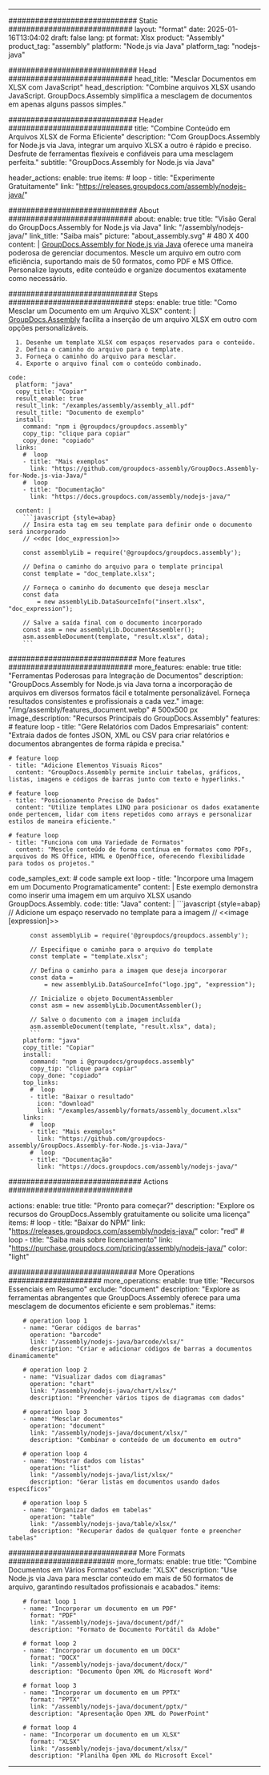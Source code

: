 



---
############################# Static ############################
layout: "format"
date:  2025-01-16T13:04:02
draft: false
lang: pt
format: Xlsx
product: "Assembly"
product_tag: "assembly"
platform: "Node.js via Java"
platform_tag: "nodejs-java"

############################# Head ############################
head_title: "Mesclar Documentos em XLSX com JavaScript"
head_description: "Combine arquivos XLSX usando JavaScript. GroupDocs.Assembly simplifica a mesclagem de documentos em apenas alguns passos simples."

############################# Header ############################
title: "Combine Conteúdo em Arquivos XLSX de Forma Eficiente" 
description: "Com GroupDocs.Assembly for Node.js via Java, integrar um arquivo XLSX a outro é rápido e preciso. Desfrute de ferramentas flexíveis e confiáveis para uma mesclagem perfeita."
subtitle: "GroupDocs.Assembly for Node.js via Java" 

header_actions:
  enable: true
  items:
    #  loop
    - title: "Experimente Gratuitamente"
      link: "https://releases.groupdocs.com/assembly/nodejs-java/"
      
############################# About ############################
about:
    enable: true
    title: "Visão Geral do GroupDocs.Assembly for Node.js via Java"
    link: "/assembly/nodejs-java/"
    link_title: "Saiba mais"
    picture: "about_assembly.svg" # 480 X 400
    content: |
       [GroupDocs.Assembly for Node.js via Java](/assembly/nodejs-java/) oferece uma maneira poderosa de gerenciar documentos. Mescle um arquivo em outro com eficiência, suportando mais de 50 formatos, como PDF e MS Office. Personalize layouts, edite conteúdo e organize documentos exatamente como necessário.

############################# Steps ############################
steps:
    enable: true
    title: "Como Mesclar um Documento em um Arquivo XLSX"
    content: |
      [GroupDocs.Assembly](/assembly/nodejs-java/) facilita a inserção de um arquivo XLSX em outro com opções personalizáveis.
      
      1. Desenhe um template XLSX com espaços reservados para o conteúdo.
      2. Defina o caminho do arquivo para o template.
      3. Forneça o caminho do arquivo para mesclar.
      4. Exporte o arquivo final com o conteúdo combinado.
   
    code:
      platform: "java"
      copy_title: "Copiar"
      result_enable: true
      result_link: "/examples/assembly/assembly_all.pdf"
      result_title: "Documento de exemplo"
      install:
        command: "npm i @groupdocs/groupdocs.assembly"
        copy_tip: "clique para copiar"
        copy_done: "copiado"
      links:
        #  loop
        - title: "Mais exemplos"
          link: "https://github.com/groupdocs-assembly/GroupDocs.Assembly-for-Node.js-via-Java/"
        #  loop
        - title: "Documentação"
          link: "https://docs.groupdocs.com/assembly/nodejs-java/"
          
      content: |
        ```javascript {style=abap}
        // Insira esta tag em seu template para definir onde o documento será incorporado
        // <<doc [doc_expression]>>
    
        const assemblyLib = require('@groupdocs/groupdocs.assembly');

        // Defina o caminho do arquivo para o template principal
        const template = "doc_template.xlsx";

        // Forneça o caminho do documento que deseja mesclar
        const data 
            = new assemblyLib.DataSourceInfo("insert.xlsx", "doc_expression");

        // Salve a saída final com o documento incorporado
        const asm = new assemblyLib.DocumentAssembler();
        asm.assembleDocument(template, "result.xlsx", data);
        ```           

############################# More features ############################
more_features:
  enable: true
  title: "Ferramentas Poderosas para Integração de Documentos"
  description: "GroupDocs.Assembly for Node.js via Java torna a incorporação de arquivos em diversos formatos fácil e totalmente personalizável. Forneça resultados consistentes e profissionais a cada vez."
  image: "/img/assembly/features_document.webp" # 500x500 px
  image_description: "Recursos Principais do GroupDocs.Assembly"
  features:
    # feature loop
    - title: "Gere Relatórios com Dados Empresariais"
      content: "Extraia dados de fontes JSON, XML ou CSV para criar relatórios e documentos abrangentes de forma rápida e precisa."

    # feature loop
    - title: "Adicione Elementos Visuais Ricos"
      content: "GroupDocs.Assembly permite incluir tabelas, gráficos, listas, imagens e códigos de barras junto com texto e hyperlinks."

    # feature loop
    - title: "Posicionamento Preciso de Dados"
      content: "Utilize templates LINQ para posicionar os dados exatamente onde pertencem, lidar com itens repetidos como arrays e personalizar estilos de maneira eficiente."

    # feature loop
    - title: "Funciona com uma Variedade de Formatos"
      content: "Mescle conteúdo de forma contínua em formatos como PDFs, arquivos do MS Office, HTML e OpenOffice, oferecendo flexibilidade para todos os projetos."
      
  code_samples_ext:
    # code sample ext loop
    - title: "Incorpore uma Imagem em um Documento Programaticamente"
      content: |
        Este exemplo demonstra como inserir uma imagem em um arquivo XLSX usando GroupDocs.Assembly.
      code:
        title: "Java"
        content: |
          ```javascript {style=abap}
          // Adicione um espaço reservado no template para a imagem
          // <<image [expression]>>
          
          const assemblyLib = require('@groupdocs/groupdocs.assembly');

          // Especifique o caminho para o arquivo do template
          const template = "template.xlsx";

          // Defina o caminho para a imagem que deseja incorporar
          const data =
              = new assemblyLib.DataSourceInfo("logo.jpg", "expression");

          // Inicialize o objeto DocumentAssembler
          const asm = new assemblyLib.DocumentAssembler();

          // Salve o documento com a imagem incluída
          asm.assembleDocument(template, "result.xlsx", data);
          ```
        platform: "java"
        copy_title: "Copiar"
        install:
          command: "npm i @groupdocs/groupdocs.assembly"
          copy_tip: "clique para copiar"
          copy_done: "copiado"
        top_links:
          #  loop
          - title: "Baixar o resultado"
            icon: "download"
            link: "/examples/assembly/formats/assembly_document.xlsx"
        links:
          #  loop
          - title: "Mais exemplos"
            link: "https://github.com/groupdocs-assembly/GroupDocs.Assembly-for-Node.js-via-Java/"
          #  loop
          - title: "Documentação"
            link: "https://docs.groupdocs.com/assembly/nodejs-java/"
            

            


############################## Actions ############################

actions:
  enable: true
  title: "Pronto para começar?"
  description: "Explore os recursos do GroupDocs.Assembly gratuitamente ou solicite uma licença"
  items:
    #  loop
    - title: "Baixar do NPM"
      link: "https://releases.groupdocs.com/assembly/nodejs-java/"
      color: "red"
        #  loop
    - title: "Saiba mais sobre licenciamento"
      link: "https://purchase.groupdocs.com/pricing/assembly/nodejs-java/"
      color: "light"


############################# More Operations #####################
more_operations:
    enable: true
    title: "Recursos Essenciais em Resumo"
    exclude: "document"
    description: "Explore as ferramentas abrangentes que GroupDocs.Assembly oferece para uma mesclagem de documentos eficiente e sem problemas."
    items: 
          
        # operation loop 1
        - name: "Gerar códigos de barras"
          operation: "barcode"
          link: "/assembly/nodejs-java/barcode/xlsx/"
          description: "Criar e adicionar códigos de barras a documentos dinamicamente"

        # operation loop 2
        - name: "Visualizar dados com diagramas"
          operation: "chart"
          link: "/assembly/nodejs-java/chart/xlsx/"
          description: "Preencher vários tipos de diagramas com dados"

        # operation loop 3
        - name: "Mesclar documentos"
          operation: "document"
          link: "/assembly/nodejs-java/document/xlsx/"
          description: "Combinar o conteúdo de um documento em outro"

        # operation loop 4
        - name: "Mostrar dados com listas"
          operation: "list"
          link: "/assembly/nodejs-java/list/xlsx/"
          description: "Gerar listas em documentos usando dados específicos"

        # operation loop 5
        - name: "Organizar dados em tabelas"
          operation: "table"
          link: "/assembly/nodejs-java/table/xlsx/"
          description: "Recuperar dados de qualquer fonte e preencher tabelas"
         
          
############################# More Formats ########################
more_formats:
    enable: true
    title: "Combine Documentos em Vários Formatos"
    exclude: "XLSX"
    description: "Use Node.js via Java para mesclar conteúdo em mais de 50 formatos de arquivo, garantindo resultados profissionais e acabados."
    items: 
          
        # format loop 1
        - name: "Incorporar um documento em um PDF"
          format: "PDF"
          link: "/assembly/nodejs-java/document/pdf/"
          description: "Formato de Documento Portátil da Adobe"
          
        # format loop 2
        - name: "Incorporar um documento em um DOCX"
          format: "DOCX"
          link: "/assembly/nodejs-java/document/docx/"
          description: "Documento Open XML do Microsoft Word"
          
        # format loop 3
        - name: "Incorporar um documento em um PPTX"
          format: "PPTX"
          link: "/assembly/nodejs-java/document/pptx/"
          description: "Apresentação Open XML do PowerPoint"
          
        # format loop 4
        - name: "Incorporar um documento em um XLSX"
          format: "XLSX"
          link: "/assembly/nodejs-java/document/xlsx/"
          description: "Planilha Open XML do Microsoft Excel"


          

---
